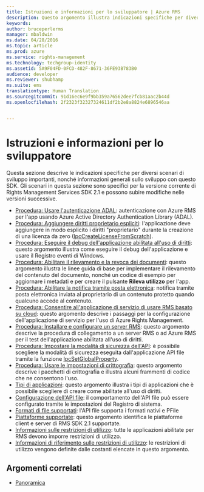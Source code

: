 ```yaml
---
title: Istruzioni e informazioni per lo sviluppatore | Azure RMS
description: Questo argomento illustra indicazioni specifiche per diversi scenari di sviluppo importanti.
keywords: 
author: bruceperlerms
manager: mbaldwin
ms.date: 04/28/2016
ms.topic: article
ms.prod: azure
ms.service: rights-management
ms.technology: techgroup-identity
ms.assetid: 5A9F04FD-0FCD-482F-8671-36FE93B783B0
audience: developer
ms.reviewer: shubhamp
ms.suite: ems
translationtype: Human Translation
ms.sourcegitcommit: 91d16ec6e9f9bb359a76562dee7fcb81aac2b44d
ms.openlocfilehash: 2f2323f32327324611df2b2e8a8824e6896546aa


---
```


# Istruzioni e informazioni per lo sviluppatore

Questa sezione descrive le indicazioni specifiche per diversi scenari di sviluppo importanti, nonché informazioni generali sullo sviluppo con questo SDK. Gli scenari in questa sezione sono specifici per la versione corrente di Rights Management Services SDK 2.1 e possono subire modifiche nelle versioni successive.
- [Procedura: Usare l'autenticazione ADAL](how-to-use-adal-authentication.md): autenticazione con Azure RMS per l'app usando Azure Active Directory Authentication Library (ADAL).
- [Procedura: Aggiungere diritti proprietario espliciti](add-explicit-owner-rights.md): l'applicazione deve aggiungere in modo esplicito i diritti &quot;proprietario&quot; durante la creazione di una licenza da zero ([IpcCreateLicenseFromScratch](/rights-management/sdk/2.1/api/win/functions#msipc_ipccreatelicensefromscratch)).
- [Procedura: Eseguire il debug dell'applicazione abilitata all'uso di diritti](debugging-applications-that-use-ad-rms.md): questo argomento illustra come eseguire il debug dell'applicazione e usare il Registro eventi di Windows.
- [Procedura: Abilitare il rilevamento e la revoca dei documenti](tracking-content.md): questo argomento illustra le linee guida di base per implementare il rilevamento del contenuto del documento, nonché un codice di esempio per aggiornare i metadati e per creare il pulsante **Rileva utilizzo** per l'app.
- [Procedura: Abilitare la notifica tramite posta elettronica](how-to-enable-email-notification.md): notifica tramite posta elettronica inviata al proprietario di un contenuto protetto quando qualcuno accede al contenuto.
- [Procedura: Consentire all'applicazione di servizio di usare RMS basato su cloud](how-to-use-file-api-with-aadrm-cloud.md): questo argomento descrive i passaggi per la configurazione dell'applicazione di servizio per l'uso di Azure Rights Management.
- [Procedura: Installare e configurare un server RMS](how-to-install-and-configure-an-rms-server.md): questo argomento descrive la procedura di collegamento a un server RMS o ad Azure RMS per il test dell'applicazione abilitata all'uso di diritti.
- [Procedura: Impostare la modalità di sicurezza dell'API](setting-the-api-security-mode-api-mode.md): è possibile scegliere la modalità di sicurezza eseguita dall'applicazione API file tramite la funzione [IpcSetGlobalProperty](/rights-management/sdk/2.1/api/win/functions#msipc_ipcsetglobalproperty).
- [Procedura: Usare le impostazioni di crittografia](working-with-encryption.md): questo argomento descrive i pacchetti di crittografia e illustra alcuni frammenti di codice che ne consentono l'uso.
- [Tipi di applicazioni](application-types.md): questo argomento illustra i tipi di applicazioni che è possibile scegliere di creare come abilitate all'uso di diritti.
- [Configurazione dell'API file](file-api-configuration.md): il comportamento dell'API file può essere configurato tramite le impostazioni del Registro di sistema.
- [Formati di file supportati](supported-file-formats.md): l'API file supporta i formati nativi e PFile
- [Piattaforme supportate](supported-platforms.md): questo argomento identifica le piattaforme client e server di RMS SDK 2.1 supportate.
- [Informazioni sulle restrizioni di utilizzo](understanding-usage-restrictions.md): tutte le applicazioni abilitate per RMS devono imporre restrizioni di utilizzo.
- [Informazioni di riferimento sulle restrizioni di utilizzo](usage-restriction-reference.md): le restrizioni di utilizzo vengono definite dalle costanti elencate in questo argomento.

 
## Argomenti correlati ##
* [Panoramica](ad-rms-overview.md)
 

 



<!--HONumber=Jun16_HO4-->


